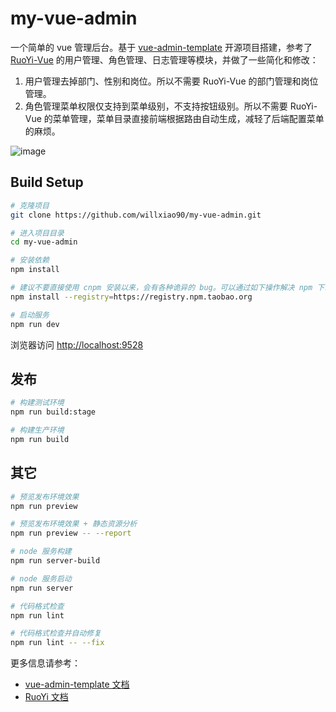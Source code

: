 <!--
 * @Description: 本模块用于
 * @Author: xiaoshuo
 * @Date: 2020-04-05 16:09:07
 * @LastEditors: xiaoshuo
 * @LastEditTime: 2020-04-06 11:40:10
 -->
# my-vue-admin

一个简单的 vue 管理后台。基于 [vue-admin-template](https://github.com/PanJiaChen/vue-admin-template) 开源项目搭建，参考了 [RuoYi-Vue](https://gitee.com/y_project/RuoYi-Vue) 的用户管理、角色管理、日志管理等模块，并做了一些简化和修改：
1. 用户管理去掉部门、性别和岗位。所以不需要 RuoYi-Vue 的部门管理和岗位管理。
2. 角色管理菜单权限仅支持到菜单级别，不支持按钮级别。所以不需要 RuoYi-Vue 的菜单管理，菜单目录直接前端根据路由自动生成，减轻了后端配置菜单的麻烦。

![image](https://github.com/willxiao90/my-vue-admin/raw/master/doc/snapshots/1.png)

## Build Setup

```bash
# 克隆项目
git clone https://github.com/willxiao90/my-vue-admin.git

# 进入项目目录
cd my-vue-admin

# 安装依赖
npm install

# 建议不要直接使用 cnpm 安装以来，会有各种诡异的 bug。可以通过如下操作解决 npm 下载速度慢的问题
npm install --registry=https://registry.npm.taobao.org

# 启动服务
npm run dev
```

浏览器访问 [http://localhost:9528](http://localhost:9528)

## 发布

```bash
# 构建测试环境
npm run build:stage

# 构建生产环境
npm run build
```

## 其它

```bash
# 预览发布环境效果
npm run preview

# 预览发布环境效果 + 静态资源分析
npm run preview -- --report

# node 服务构建
npm run server-build

# node 服务启动
npm run server

# 代码格式检查
npm run lint

# 代码格式检查并自动修复
npm run lint -- --fix
```

更多信息请参考： 
- [vue-admin-template 文档](https://panjiachen.github.io/vue-element-admin-site/zh/)
- [RuoYi 文档](http://doc.ruoyi.vip/)

